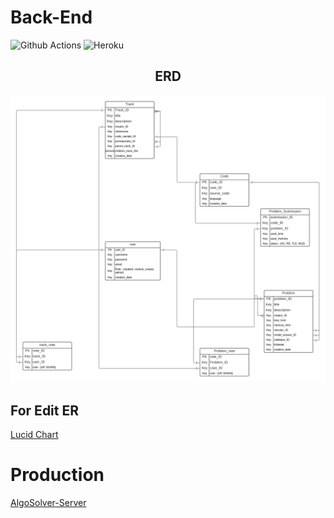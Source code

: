 # Back-End
  ![Github Actions](https://img.shields.io/badge/CI-%E2%9C%93-success.svg?logo=github&logoColor=white) ![Heroku](https://img.shields.io/badge/CD-%E2%9C%93-success.svg?logo=heroku&colorA=79589f&logoColor=white)
<h2 align="center"> ERD </h2>

<p align="center"> 
  <img src="V1.0.png" />
</p>

## For Edit ER
[Lucid Chart](https://lucid.app/lucidchart/invitations/accept/963cae70-9c0d-404d-9958-65b8d3d9c283)

# Production
[AlgoSolver-Server](https://algosolver-server.herokuapp.com/)
